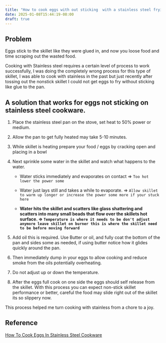 ```yaml
---
title: "How to cook eggs with out sticking  with a stainless steel frying pan"
date: 2025-01-08T15:44:19-08:00
draft: true
---
```


## Problem 

Eggs stick to the skillet like they were glued in, and now you loose food and time scraping out the wasted food.

Cooking with Stainless steel requires a certain level of process to work successfully, I was doing the completely wrong process for this type of skillet, I was able to cook with stainless in the past but just recently after tossing out the nonstick skillet I could not get eggs to fry without sticking like glue to the pan.

## A solution that works for eggs not sticking on stainless steel cookware.

1. Place the stainless steel pan on the stove, set heat to 50% power or medium.

2. Allow the pan to get fully heated may take 5-10 minutes.

3. While skillet is heating prepare your food / eggs by cracking open and placing in a bowl

3. Next sprinkle some water in the skillet and watch what happens to the water.

   - Water sticks immediately and evaporates on contact => `Too hot lower the power some`

   - Water just lays still and takes a while to evaporate. => `Allow skillet to warm up longer or increase the power some more if your stuck here` 
   - **Water hits the skillet and scatters like glass shattering and scatters into many small beads that flow over the skillets hot  surface. => `Temperature is where it needs to be don't adjust anymore leave skillet on burner this is where the skillet need to be before moving forward`**

4. Add oil this is required. Use Butter or oil, and fully coat the bottom of the pan and sides some as needed, if using butter notice how it glides quickly around the pan.

5. Then immediately dump in your eggs to allow cooking and reduce smoke from the oils potentially overheating.

6. Do not adjust up or down the temperature.

7. After the eggs full cook on one side the eggs should self release from the skillet. With this process you can expect non-stick skillet performance or better, careful the food may slide right out of the skillet its so slippery now.

This process helped me turn cooking with stainless from a chore to a joy.

## Reference

[How To Cook Eggs In Stainless Steel Cookware](https://www.foodabovegold.com/how-to-cook-eggs-in-stainless-steel/)